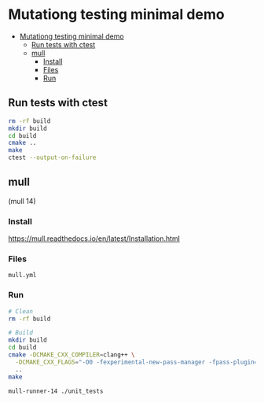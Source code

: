 # Mutationg testing minimal demo

- [Mutationg testing minimal demo](#mutationg-testing-minimal-demo)
  - [Run tests with ctest](#run-tests-with-ctest)
  - [mull](#mull)
    - [Install](#install)
    - [Files](#files)
    - [Run](#run)

## Run tests with ctest

```bash
rm -rf build
mkdir build
cd build
cmake ..
make
ctest --output-on-failure
```

## mull

(mull 14)

### Install

https://mull.readthedocs.io/en/latest/Installation.html

### Files

`mull.yml`

### Run

```bash
# Clean
rm -rf build

# Build
mkdir build
cd build
cmake -DCMAKE_CXX_COMPILER=clang++ \
  -DCMAKE_CXX_FLAGS="-O0 -fexperimental-new-pass-manager -fpass-plugin=/usr/lib/mull-ir-frontend-14 -g -grecord-command-line -stdlib=libc++" \
  ..
make

mull-runner-14 ./unit_tests
```
